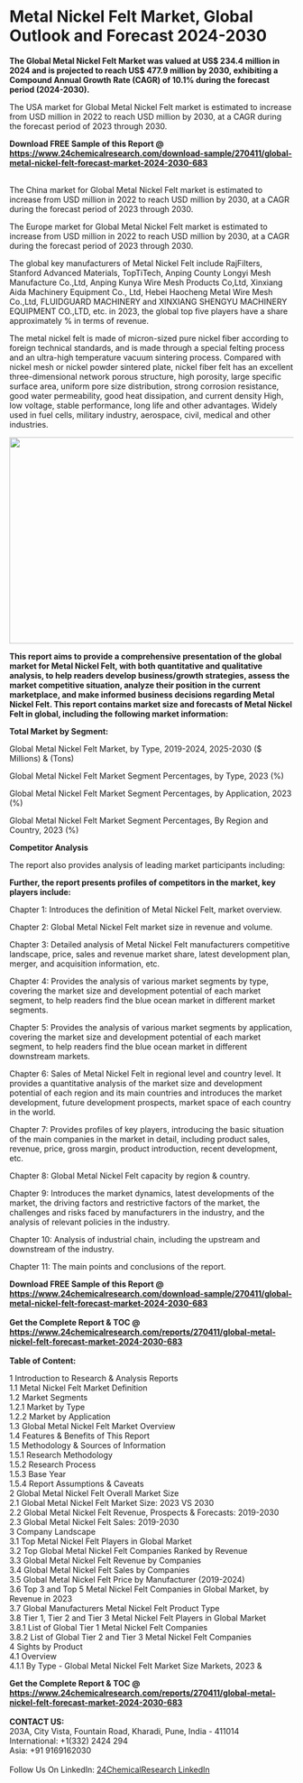 <h1>Metal Nickel Felt Market, Global Outlook and Forecast 2024-2030</h1><p><strong>The Global Metal Nickel Felt Market was valued at US$ 234.4 million in 2024 and is projected to reach US$ 477.9 million by 2030, exhibiting a Compound Annual Growth Rate (CAGR) of 10.1% during the forecast period (2024-2030).</strong></p><p>
</p><p>The USA market for Global Metal Nickel Felt market is estimated to increase from USD million in 2022 to reach USD million by 2030, at a CAGR during the forecast period of 2023 through 2030.</p><div><b>Download FREE Sample of this Report @ 
            <a href="https://www.24chemicalresearch.com/download-sample/270411/global-metal-nickel-felt-forecast-market-2024-2030-683">
            https://www.24chemicalresearch.com/download-sample/270411/global-metal-nickel-felt-forecast-market-2024-2030-683</a></b></div><br><p>
</p><p>The China market for Global Metal Nickel Felt market is estimated to increase from USD million in 2022 to reach USD million by 2030, at a CAGR during the forecast period of 2023 through 2030.</p><p>
</p><p>The Europe market for Global Metal Nickel Felt market is estimated to increase from USD million in 2022 to reach USD million by 2030, at a CAGR during the forecast period of 2023 through 2030.</p><p>
</p><p>The global key manufacturers of Metal Nickel Felt include RajFilters, Stanford Advanced Materials, TopTiTech, Anping County Longyi Mesh Manufacture Co.,Ltd, Anping Kunya Wire Mesh Products Co,Ltd, Xinxiang Aida Machinery Equipment Co., Ltd, Hebei Haocheng Metal Wire Mesh Co.,Ltd, FLUIDGUARD MACHINERY and XINXIANG SHENGYU MACHINERY EQUIPMENT CO.,LTD, etc. in 2023, the global top five players have a share approximately % in terms of revenue.</p><p>
The metal nickel felt is made of micron-sized pure nickel fiber according to foreign technical standards, and is made through a special felting process and an ultra-high temperature vacuum sintering process. Compared with nickel mesh or nickel powder sintered plate, nickel fiber felt has an excellent three-dimensional network porous structure, high porosity, large specific surface area, uniform pore size distribution, strong corrosion resistance, good water permeability, good heat dissipation, and current density High, low voltage, stable performance, long life and other advantages. Widely used in fuel cells, military industry, aerospace, civil, medical and other industries.</p><p>
<img alt="" src="https://24chemicalresearch.com/assets/report-images/MetalNickelFeltMarket.png" style="height:366px; width:731px"></p><p>
</p><p><strong>This report aims to provide a comprehensive presentation of the global market for Metal Nickel Felt, with both quantitative and qualitative analysis, to help readers develop business/growth strategies, assess the market competitive situation, analyze their position in the current marketplace, and make informed business decisions regarding Metal Nickel Felt. This report contains market size and forecasts of Metal Nickel Felt in global, including the following market information:</strong></p><p>
</p><p>
<strong>Total Market by Segment:</strong></p><p>
Global Metal Nickel Felt Market, by Type, 2019-2024, 2025-2030 ($ Millions) &amp; (Tons)</p><p>
Global Metal Nickel Felt Market Segment Percentages, by Type, 2023 (%)</p><p>
</p><p>
Global Metal Nickel Felt Market Segment Percentages, by Application, 2023 (%)</p><p>
</p><p>
Global Metal Nickel Felt Market Segment Percentages, By Region and Country, 2023 (%)</p><p>
</p><p>
</p><p><strong>Competitor Analysis</strong></p><p>
The report also provides analysis of leading market participants including:</p><p>
</p><p>
</p><p><strong>Further, the report presents profiles of competitors in the market, key players include:</strong></p><p>
</p><p>
Chapter 1: Introduces the definition of Metal Nickel Felt, market overview.</p><p>
Chapter 2: Global Metal Nickel Felt market size in revenue and volume.</p><p>
Chapter 3: Detailed analysis of Metal Nickel Felt manufacturers competitive landscape, price, sales and revenue market share, latest development plan, merger, and acquisition information, etc.</p><p>
Chapter 4: Provides the analysis of various market segments by type, covering the market size and development potential of each market segment, to help readers find the blue ocean market in different market segments.</p><p>
Chapter 5: Provides the analysis of various market segments by application, covering the market size and development potential of each market segment, to help readers find the blue ocean market in different downstream markets.</p><p>
Chapter 6: Sales of Metal Nickel Felt in regional level and country level. It provides a quantitative analysis of the market size and development potential of each region and its main countries and introduces the market development, future development prospects, market space of each country in the world.</p><p>
Chapter 7: Provides profiles of key players, introducing the basic situation of the main companies in the market in detail, including product sales, revenue, price, gross margin, product introduction, recent development, etc.</p><p>
Chapter 8: Global Metal Nickel Felt capacity by region &amp; country.</p><p>
Chapter 9: Introduces the market dynamics, latest developments of the market, the driving factors and restrictive factors of the market, the challenges and risks faced by manufacturers in the industry, and the analysis of relevant policies in the industry.</p><p>
Chapter 10: Analysis of industrial chain, including the upstream and downstream of the industry.</p><p>
Chapter 11: The main points and conclusions of the report.</p><div><b>Download FREE Sample of this Report @ 
            <a href="https://www.24chemicalresearch.com/download-sample/270411/global-metal-nickel-felt-forecast-market-2024-2030-683">
            https://www.24chemicalresearch.com/download-sample/270411/global-metal-nickel-felt-forecast-market-2024-2030-683</a></b></div><br><div><b>Get the Complete Report & TOC @ 
            <a href="https://www.24chemicalresearch.com/reports/270411/global-metal-nickel-felt-forecast-market-2024-2030-683">
            https://www.24chemicalresearch.com/reports/270411/global-metal-nickel-felt-forecast-market-2024-2030-683</a></b></div><br>
            <b>Table of Content:</b><p>1 Introduction to Research & Analysis Reports<br />
    1.1 Metal Nickel Felt Market Definition<br />
    1.2 Market Segments<br />
        1.2.1 Market by Type<br />
        1.2.2 Market by Application<br />
    1.3 Global Metal Nickel Felt Market Overview<br />
    1.4 Features & Benefits of This Report<br />
    1.5 Methodology & Sources of Information<br />
        1.5.1 Research Methodology<br />
        1.5.2 Research Process<br />
        1.5.3 Base Year<br />
        1.5.4 Report Assumptions & Caveats<br />
2 Global Metal Nickel Felt Overall Market Size<br />
    2.1 Global Metal Nickel Felt Market Size: 2023 VS 2030<br />
    2.2 Global Metal Nickel Felt Revenue, Prospects & Forecasts: 2019-2030<br />
    2.3 Global Metal Nickel Felt Sales: 2019-2030<br />
3 Company Landscape<br />
    3.1 Top Metal Nickel Felt Players in Global Market<br />
    3.2 Top Global Metal Nickel Felt Companies Ranked by Revenue<br />
    3.3 Global Metal Nickel Felt Revenue by Companies<br />
    3.4 Global Metal Nickel Felt Sales by Companies<br />
    3.5 Global Metal Nickel Felt Price by Manufacturer (2019-2024)<br />
    3.6 Top 3 and Top 5 Metal Nickel Felt Companies in Global Market, by Revenue in 2023<br />
    3.7 Global Manufacturers Metal Nickel Felt Product Type<br />
    3.8 Tier 1, Tier 2 and Tier 3 Metal Nickel Felt Players in Global Market<br />
        3.8.1 List of Global Tier 1 Metal Nickel Felt Companies<br />
        3.8.2 List of Global Tier 2 and Tier 3 Metal Nickel Felt Companies<br />
4 Sights by Product<br />
    4.1 Overview<br />
        4.1.1 By Type - Global Metal Nickel Felt Market Size Markets, 2023 &</p><div><b>Get the Complete Report & TOC @ 
            <a href="https://www.24chemicalresearch.com/reports/270411/global-metal-nickel-felt-forecast-market-2024-2030-683">
            https://www.24chemicalresearch.com/reports/270411/global-metal-nickel-felt-forecast-market-2024-2030-683</a></b></div><br><b>CONTACT US:</b><br>
            203A, City Vista, Fountain Road, Kharadi, Pune, India - 411014<br>
            International: +1(332) 2424 294<br>
            Asia: +91 9169162030 <br><br>
            Follow Us On LinkedIn: <a href="https://www.linkedin.com/company/24chemicalresearch/">24ChemicalResearch LinkedIn</a>